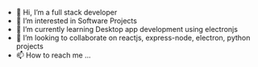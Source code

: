 - 👋 Hi, I’m a full stack developer
- 👀 I’m interested in Software Projects
- 🌱 I’m currently learning Desktop app development using electronjs
- 💞️ I’m looking to collaborate on reactjs, express-node, electron, python projects
- 📫 How to reach me ...

<!---
tonyvx/tonyvx is a ✨ special ✨ repository because its `README.md` (this file) appears on your GitHub profile.
You can click the Preview link to take a look at your changes.
--->
